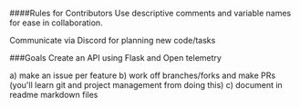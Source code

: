 ####Rules for Contributors
Use descriptive comments and variable names for ease in collaboration.

Communicate via Discord for planning new code/tasks

###Goals
Create an API using Flask and Open telemetry

a) make an issue per feature
b) work off branches/forks and make PRs (you'll learn git and project management from doing this)
c) document in readme markdown files